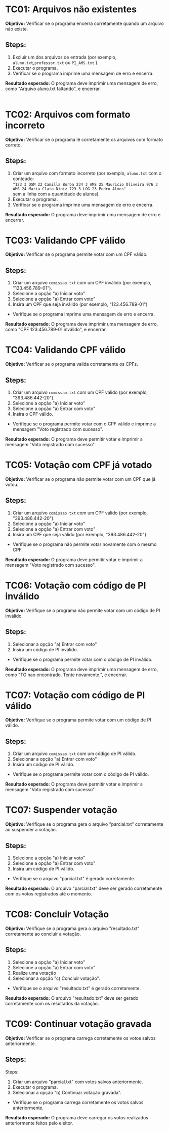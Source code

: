 # TC01: Arquivos não existentes

**Objetivo:** Verificar se o programa encerra corretamente quando um arquivo não existe.

## Steps:

1. Excluir um dos arquivos de entrada (por exemplo, `aluno.txt`,`professor.txt` ou `PI_AMS.txt` ).
2. Executar o programa.
3. Verificar se o programa imprime uma mensagem de erro e encerra.

**Resultado esperado:** O programa deve imprimir uma mensagem de erro, como "Arquivo aluno.txt faltando", e encerrar.
</br></br>

# TC02: Arquivos com formato incorreto

**Objetivo:** Verificar se o programa lê corretamente os arquivos com formato correto.

## Steps:

1. Criar um arquivo com formato incorreto (por exemplo, `aluno.txt` com o conteúdo:  
   `"123 3 DSM 22 Camilla Borba 234 3 AMS 25 Mauricio Oliveira 976 3 AMS 24 Maria Clara Diniz 723 3 LOG 23 Pedro Alves"`  
   sem a linha com a quantidade de alunos).
2. Executar o programa.
3. Verificar se o programa imprime uma mensagem de erro e encerra.

**Resultado esperado:** O programa deve imprimir uma mensagem de erro e encerrar.

# TC03: Validando CPF válido

**Objetivo:** Verificar se o programa permite votar com um CPF válido.

## Steps:

1.  Criar um arquivo `comissao.txt` com um CPF inválido (por exemplo, "123.456.789-01").
2.  Selecione a opção "a) Iniciar voto"
3.  Selecione a opção "a) Entrar com voto"
4.  Insira um CPF que seja inválido (por exemplo, "123.456.789-01")

- Verifique se o programa imprime uma mensagem de erro e encerra.

**Resultado esperado:** O programa deve imprimir uma mensagem de erro, como "CPF 123.456.789-01 inválido", e encerrar.

# TC04: Validando CPF válido

**Objetivo:** Verificar se o programa valida corretamente os CPFs.

## Steps:

1.  Criar um arquivo `comissao.txt` com um CPF válido (por exemplo, "393.486.442-20").
2.  Selecione a opção "a) Iniciar voto"
3.  Selecione a opção "a) Entrar com voto"
4.  Insira o CPF válido.

- Verifique se o programa permite votar com o CPF válido e imprime a mensagem "Voto registrado com sucesso".

**Resultado esperado:** O programa deve permitir votar e imprimir a mensagem "Voto registrado com sucesso".

# TC05: Votação com CPF já votado

**Objetivo:** Verificar se o programa não permite votar com um CPF que já votou.

## Steps:

1.  Criar um arquivo `comissao.txt` com um CPF válido (por exemplo, "393.486.442-20").
2.  Selecione a opção "a) Iniciar voto"
3.  Selecione a opção "a) Entrar com voto"
4.  Insira um CPF que seja válido (por exemplo, "393.486.442-20")

- Verifique se o programa não permite votar novamente com o mesmo CPF.

**Resultado esperado:** O programa deve permitir votar e imprimir a mensagem "Voto registrado com sucesso".

# TC06: Votação com código de PI inválido

**Objetivo:** Verifique se o programa não permite votar com um código de PI inválido.

## Steps:

1. Selecionar a opção "a) Entrar com voto"
2. Insira um código de PI inválido.

- Verifique se o programa permite votar com o código de PI inválido.

**Resultado esperado:** O programa deve imprimir uma mensagem de erro, como "TG nao encontrado. Tente novamente.", e encerrar.

# TC07: Votação com código de PI válido

**Objetivo:** Verifique se o programa permite votar com um código de PI válido.

## Steps:

1. Criar um arquivo `comissao.txt` com um código de PI válido.
2. Selecionar a opção "a) Entrar com voto"
3. Insira um código de PI válido.

- Verifique se o programa permite votar com o código de PI válido.

**Resultado esperado:** O programa deve permitir votar e imprimir a mensagem "Voto registrado com sucesso".

# TC07: Suspender votação

**Objetivo:** Verifique se o programa gera o arquivo "parcial.txt" corretamente ao suspender a votação.

## Steps:

1.  Selecione a opção "a) Iniciar voto"
2.  Selecione a opção "a) Entrar com voto"
3.  Insira um código de PI válido.

- Verifique se o arquivo "parcial.txt" é gerado corretamente.

**Resultado esperado:** O arquivo "parcial.txt" deve ser gerado corretamente com os votos registrados até o momento.

# TC08: Concluir Votação

**Objetivo:** Verifique se o programa gera o arquivo "resultado.txt" corretamente ao concluir a votação.

## Steps:

1.  Selecione a opção "a) Iniciar voto"
2.  Selecione a opção "a) Entrar com voto"
3.  Realize uma votação
4.  Selecionar a opção "c) Concluir votação".

- Verifique se o arquivo "resultado.txt" é gerado corretamente.

**Resultado esperado:** O arquivo "resultado.txt" deve ser gerado corretamente com os resultados da votação.

# TC09: Continuar votação gravada

**Objetivo:** Verificar se o programa carrega corretamente os votos salvos anteriormente.

## Steps:

Steps:

1. Criar um arquivo "parcial.txt" com votos salvos anteriormente.
2. Executar o programa.
3. Selecionar a opção "b) Continuar votação gravada".

- Verifique se o programa carrega corretamente os votos salvos anteriormente.

**Resultado esperado:** O programa deve carregar os votos realizados anteriormente feitos pelo eleitor.
